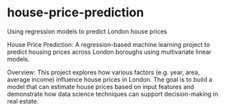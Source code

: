 # house-price-prediction
Using regression models to predict London house prices

House Price Prediction:
A regression-based machine learning project to predict housing prices across London boroughs using multivariate linear models.

Overview:
This project explores how various factors (e.g. year, area, average income) influence house prices in London. The goal is to build a model that can estimate house prices based on input features and demonstrate how data science techniques can support decision-making in real estate.
